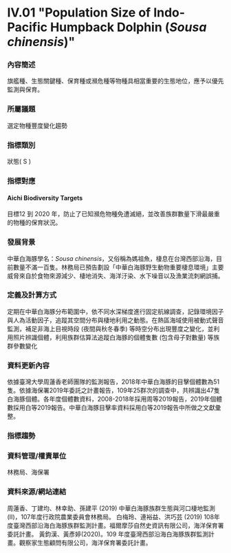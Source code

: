 # IV.01 "Population Size of Indo-Pacific Humpback Dolphin (*Sousa chinensis*)"

<script type="text/javascript" src="http://cdn.mathjax.org/mathjax/latest/MathJax.js?config=TeX-AMS-MML_HTMLorMML"></script>

### 內容簡述
旗艦種、生態關鍵種、保育種或瀕危種等物種具相當重要的生態地位，應予以優先監測與保育。 
### 所屬議題
選定物種豐度變化趨勢
### 指標類別
狀態( S )
### 指標對應
#### Aichi Biodiversity Targets
目標12 到 2020 年，防止了已知瀕危物種免遭滅絕，並改善族群數量下滑最嚴重的物種的保育狀況。
### 發展背景
中華白海豚學名：*Sousa chinensis*，又俗稱為媽祖魚，棲息在台灣西部沿海，目前數量不滿一百隻。林務局已預告劃設「中華白海豚野生動物重要棲息環境」主要威脅來自於食物來源減少、棲地消失、海洋汙染、水下噪音以及漁業流刺網誤捕。
### 定義及計算方式
定期在中華白海豚分布範圍中，依不同水深梯度進行固定航線調查，記錄環境因子與人為活動因子，追蹤其空間分布與棲地利用之動態。在熱區海域使用被動式聲音監測，補足非海上目視時段 (夜間與秋冬春季) 等時空分布出現豐度之變化，並利用照片辨識個體，利用族群估算法追蹤白海豚的個體隻數 (包含母子對數量) 等族群參數變化
### 資料更新內容
依據臺灣大學周蓮香老師團隊的監測報告，2018年中華白海豚的目擊個體數為51隻。依據海保署2019年委託之計畫報告，109年25群次的調查中，共辨識出47隻白海豚個體。各年度個體數資料，2008-2018年採用周等2019報告，2019年個體數採用白等2019報告。中華白海豚目擊率資料採用白等2019報告中所做之文獻彙整。
### 指標趨勢
### 資料管理/權責單位
林務局、海保署
### 資料來源/網站連結
周蓮香、丁建均、林幸助、孫建平 (2019) 中華白海豚族群生態與河口棲地監測(II)，107年度行政院農業委員會林務局。 白梅玲、連裕益、洪巧芸 (2019) 108年度臺灣西部沿海白海豚族群監測計畫。福爾摩莎自然史資訊有限公司，海洋保育署委託計畫。 黃鈞漢、黃彥婷(2020)。109 年度臺灣西部沿海白海豚族群監測計畫。觀察家生態顧問有限公司，海洋保育署委託計畫。
